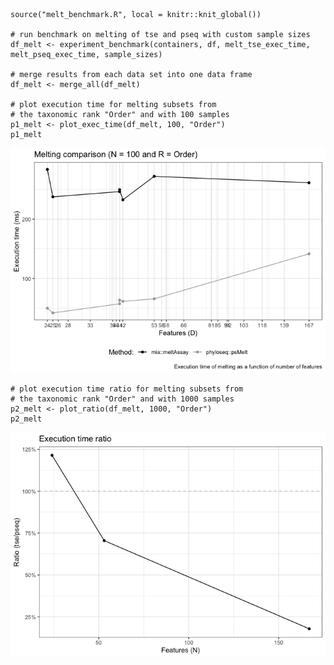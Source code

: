     source("melt_benchmark.R", local = knitr::knit_global())

    # run benchmark on melting of tse and pseq with custom sample sizes
    df_melt <- experiment_benchmark(containers, df, melt_tse_exec_time, melt_pseq_exec_time, sample_sizes)

    # merge results from each data set into one data frame
    df_melt <- merge_all(df_melt)

    # plot execution time for melting subsets from
    # the taxonomic rank "Order" and with 100 samples 
    p1_melt <- plot_exec_time(df_melt, 100, "Order")
    p1_melt

![](benchmark_files/figure-markdown_strict/melt_ex_time.png)

    # plot execution time ratio for melting subsets from
    # the taxonomic rank "Order" and with 1000 samples
    p2_melt <- plot_ratio(df_melt, 1000, "Order")
    p2_melt

![](benchmark_files/figure-markdown_strict/melt_ratio.png)
